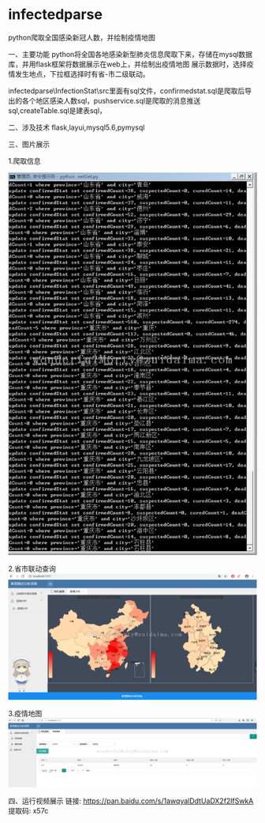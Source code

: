 # infectedparse
python爬取全国感染新冠人数，并绘制疫情地图

一、主要功能
python将全国各地感染新型肺炎信息爬取下来，存储在mysql数据库，并用flask框架将数据展示在web上，并绘制出疫情地图
展示数据时，选择疫情发生地点，下拉框选择时有省-市二级联动。

infectedparse\InfectionStat\src里面有sql文件，confirmedstat.sql是爬取后导出的各个地区感染人数sql，pushservice.sql是爬取的消息推送sql,createTable.sql是建表sql，

二、涉及技术
flask,layui,mysql5.6,pymysql

三、图片展示

1.爬取信息

![爬取信息](https://github.com/wonderfulMorty/infectedparse/blob/master/img/2306f5701411b1172ce2b43fbbc612bf_w.png)

2.省市联动查询
![省市联动查询](https://github.com/wonderfulMorty/infectedparse/blob/master/img/20200220154802782_w.png)

3.疫情地图
![疫情地图](https://github.com/wonderfulMorty/infectedparse/blob/master/img/24cf663047c78a00667a83c3318c2321_w.png)


四、运行视频展示
链接: https://pan.baidu.com/s/1awqyalDdtUaDX2f2lfSwkA 提取码: x57c
